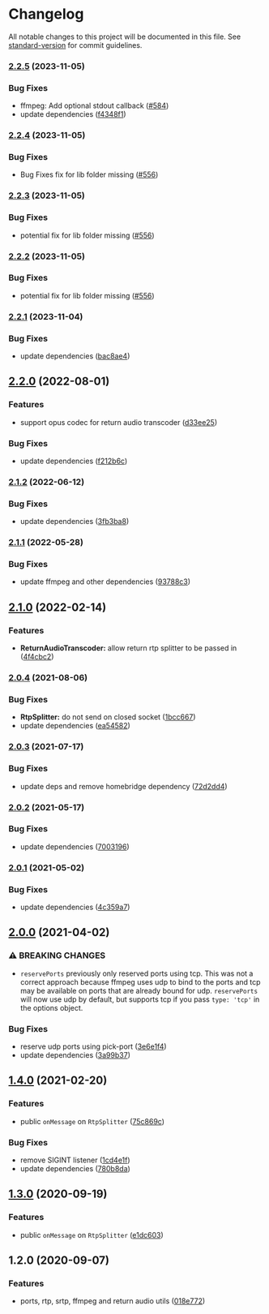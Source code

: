 # Changelog

All notable changes to this project will be documented in this file. See [standard-version](https://github.com/conventional-changelog/standard-version) for commit guidelines.

### [2.2.5](https://github.com/homebridge/camera-utils/compare/v2.2.1...v2.2.2) (2023-11-05)


### Bug Fixes

* ffmpeg: Add optional stdout callback ([#584](https://github.com/homebridge/camera-utils/pull/584))
* update dependencies ([f4348f1](https://github.com/homebridge/camera-utils/commit/f4348f1eb1f9d6e1058e46b50ae51bb9f2c70736))

### [2.2.4](https://github.com/homebridge/camera-utils/compare/v2.2.1...v2.2.2) (2023-11-05)


### Bug Fixes

* Bug Fixes fix for lib folder missing ([#556](https://github.com/homebridge/camera-utils/issues/556))

### [2.2.3](https://github.com/homebridge/camera-utils/compare/v2.2.1...v2.2.2) (2023-11-05)


### Bug Fixes

* potential fix for lib folder missing ([#556](https://github.com/homebridge/camera-utils/issues/556))

### [2.2.2](https://github.com/homebridge/camera-utils/compare/v2.2.1...v2.2.2) (2023-11-05)


### Bug Fixes

* potential fix for lib folder missing ([#556](https://github.com/homebridge/camera-utils/issues/556))

### [2.2.1](https://github.com/homebridge/camera-utils/compare/v2.2.0...v2.2.1) (2023-11-04)


### Bug Fixes

* update dependencies ([bac8ae4](https://github.com/homebridge/camera-utils/commit/bac8ae4ab474e08c432dffb40e7d70f71e8d0cb9))

## [2.2.0](https://github.com/homebridge/camera-utils/compare/v2.1.2...v2.2.0) (2022-08-01)


### Features

* support opus codec for return audio transcoder ([d33ee25](https://github.com/homebridge/camera-utils/commit/d33ee257ea6a3185652250c12992ee2270e4f273))


### Bug Fixes

* update dependencies ([f212b6c](https://github.com/homebridge/camera-utils/commit/f212b6ce12ce13fb1de9a6ef9e20df28ac7b37e1))

### [2.1.2](https://github.com/homebridge/camera-utils/compare/v2.1.1...v2.1.2) (2022-06-12)


### Bug Fixes

* update dependencies ([3fb3ba8](https://github.com/homebridge/camera-utils/commit/3fb3ba818bc3292b7e528567339e0a2ce814e8e0))

### [2.1.1](https://github.com/homebridge/camera-utils/compare/v2.1.0...v2.1.1) (2022-05-28)


### Bug Fixes

* update ffmpeg and other dependencies ([93788c3](https://github.com/homebridge/camera-utils/commit/93788c3b17c57b902f9baf35f9372803fdceb57d))

## [2.1.0](https://github.com/homebridge/camera-utils/compare/v2.0.4...v2.1.0) (2022-02-14)


### Features

* **ReturnAudioTranscoder:** allow return rtp splitter to be passed in ([4f4cbc2](https://github.com/homebridge/camera-utils/commit/4f4cbc2ea99717f815c7bdd1d2d0de17bc338fa3))

### [2.0.4](https://github.com/homebridge/camera-utils/compare/v2.0.3...v2.0.4) (2021-08-06)


### Bug Fixes

* **RtpSplitter:** do not send on closed socket ([1bcc667](https://github.com/homebridge/camera-utils/commit/1bcc66774d67f1fcd2f3c97f38e5c69bfc22a7fb))
* update dependencies ([ea54582](https://github.com/homebridge/camera-utils/commit/ea545827e08d4965290ffb18d5c245fcf041894a))

### [2.0.3](https://github.com/homebridge/camera-utils/compare/v2.0.2...v2.0.3) (2021-07-17)


### Bug Fixes

* update deps and remove homebridge dependency ([72d2dd4](https://github.com/homebridge/camera-utils/commit/72d2dd4bbe617f0fa6a5b050b9aa43d4431ac570))

### [2.0.2](https://github.com/homebridge/camera-utils/compare/v2.0.1...v2.0.2) (2021-05-17)


### Bug Fixes

* update dependencies ([7003196](https://github.com/homebridge/camera-utils/commit/7003196960294fb94370527ea11d5509d7dc1b46))

### [2.0.1](https://github.com/homebridge/camera-utils/compare/v2.0.0...v2.0.1) (2021-05-02)


### Bug Fixes

* update dependencies ([4c359a7](https://github.com/homebridge/camera-utils/commit/4c359a75d5ce4f0b9177c86e902610d6b8de4517))

## [2.0.0](https://github.com/homebridge/camera-utils/compare/v1.4.0...v2.0.0) (2021-04-02)


### ⚠ BREAKING CHANGES

* `reservePorts` previously only reserved ports using tcp.  This was not a correct approach because ffmpeg uses udp to bind to the ports and tcp may be available on ports that are already bound for udp.  `reservePorts` will now use udp by default, but supports tcp if you pass `type: 'tcp'` in the options object.

### Bug Fixes

* reserve udp ports using pick-port ([3e6e1f4](https://github.com/homebridge/camera-utils/commit/3e6e1f4d1ca5238acb419a3bb268e381f6c640e1))
* update dependencies ([3a99b37](https://github.com/homebridge/camera-utils/commit/3a99b37f70c4c8e0ec0022e25e0a1ec25c4276ac))

## [1.4.0](https://github.com/homebridge/camera-utils/compare/v1.2.0...v1.4.0) (2021-02-20)


### Features

* public `onMessage` on `RtpSplitter` ([75c869c](https://github.com/homebridge/camera-utils/commit/75c869cec7cc84221d7c6395348a2a827e6dcc3f))


### Bug Fixes

* remove SIGINT listener ([1cd4e1f](https://github.com/homebridge/camera-utils/commit/1cd4e1f063642b71d7a34523c1c3b94c99a953c4))
* update dependencies ([780b8da](https://github.com/homebridge/camera-utils/commit/780b8da4b4dfbebf786cbdba95c19587062623f0))

## [1.3.0](https://github.com/homebridge/camera-utils/compare/v1.2.0...v1.3.0) (2020-09-19)


### Features

* public `onMessage` on `RtpSplitter` ([e1dc603](https://github.com/homebridge/camera-utils/commit/e1dc6032253202987fcb619de40da6926ef2eb38))

## 1.2.0 (2020-09-07)


### Features

* ports, rtp, srtp, ffmpeg and return audio utils ([018e772](https://github.com/homebridge/camera-utils/commit/018e772448d7a1b5fd6358da2d24a89f780c3d36))
